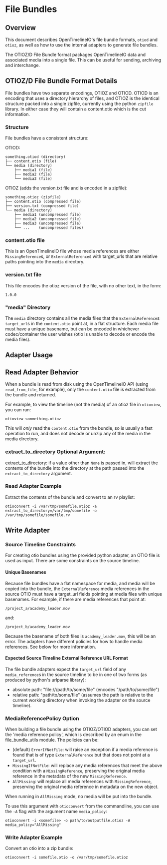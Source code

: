 # File Bundles

## Overview

This document describes OpenTimelineIO's file bundle formats, `otiod` and `otioz`, as well as how to use the internal adapters to generate file bundles.  

The OTIOZ/D File Bundle format packages OpenTimelineIO data and associated media into a single file.  This can be useful for sending, archiving and interchange.

## OTIOZ/D File Bundle Format Details

File bundles have two separate encodings, OTIOZ and OTIOD.  OTIOD is an encoding that uses a directory hierarchy of files, and OTIOZ is the identical structure packed into a single zipfile, currently using the python `zipfile` library.  In either case they will contain a content.otio which is the cut information.

### Structure

File bundles have a consistent structure:

OTIOD:

```
something.otiod (directory)
├── content.otio (file)
└── media (directory)
    ├── media1 (file)
    ├── media2 (file)
    └── media3 (file)
```

OTIOZ (adds the version.txt file and is encoded in a zipfile):

```
something.otioz (zipfile)
├── content.otio (compressed file)
├── version.txt (compressed file)
└── media (directory)
    ├── media1 (uncompressed file)
    ├── media2 (uncompressed file)
    ├── media3 (uncompressed file)
    └── ...    (uncompressed files)
```

### content.otio file

This is an OpenTimelineIO file whose media references are either `MissingReference`s, or `ExternalReference`s with target_urls that are relative paths pointing into the `media` directory.

### version.txt file

This file encodes the otioz version of the file, with no other text, in the form:

```
1.0.0
```

### "media" Directory

The `media` directory contains all the media files that the `ExternalReference`s `target_url`s in the `content.otio` point at, in a flat structure.  Each media file must have a unique basename, but can be encoded in whichever codec/container the user wishes (otio is unable to decode or encode the media files).

## Adapter Usage

## Read Adapter Behavior

When a bundle is read from disk using the OpenTimelineIO API (using `read_from_file`, for example), only the `content.otio` file is extracted from the bundle and returned.  

For example, to view the timeline (not the media) of an otioz file in `otioview`, you can run:

`otioview sommething.otioz`

This will _only_ read the `content.otio` from the bundle, so is usually a fast operation to run, and does not decode or unzip any of the media in the media directory.

### extract_to_directory Optional Argument:

extract_to_directory: if a value other than `None` is passed in, will extract the contents of the bundle into the directory at the path passed into the `extract_to_directory` argument.

### Read Adapter Example

Extract the contents of the bundle and convert to an rv playlist:

`otioconvert -i /var/tmp/somefile.otioz -a extract_to_directory=/var/tmp/somefile -o /var/tmp/somefile/somefile.rv`

## Write Adapter

### Source Timeline Constraints

For creating otio bundles using the provided python adapter, an OTIO file is used as input.  There are some constraints on the source timeline.

#### Unique Basenames

Because file bundles have a flat namespace for media, and media will be copied into the bundle, the `ExternalReference` media references in the source OTIO must have a target_url fields pointing at media files with unique basenames.  For example, if there are media references that point at:

`/project_a/academy_leader.mov`

and:

`/project_b/academy_leader.mov`

Because the basename of both files is `academy_leader.mov`, this will be an error.  The adapters have different policies for how to handle media references.  See below for more information.

#### Expected Source Timeline External Reference URL Format

The file bundle adapters expect the `target_url` field of any `media_reference`s in the source timeline to be in one of two forms (as produced by python's urlparse library):

- absolute path:  "file:///path/to/some/file" (encodes "/path/to/some/file")
- relative path: "path/to/some/file" (assumes the path is relative to the current working directory when invoking the adapter on the source timeline).

### MediaReferencePolicy Option

When building a file bundle using the OTIOZ/OTIOD adapters, you can set the 'media reference policy', which is described by an enum in the file_bundle_utils module.  The policies can be:

- (default) `ErrorIfNotFile`: will raise an exception if a media reference is found that is of type `ExternalReference` but that does not point at a `target_url`.
- `MissingIfNotFile`: will replace any media references that meet the above condition with a `MissingReference`, preserving the original media reference in the metadata of the new `MissingReference`.
- `AllMissing`: will replace all media references with `MissingReference`, preserving the original media reference in metadata on the new object.

When running in `AllMissing` mode, no media will be put into the bundle.

To use this argument with `otioconvert` from the commandline,  you can use the `-A` flag with the argument name `media_policy`:

```
otioconvert -i <somefile> -o path/to/outputfile.otioz -A media_policy="AllMissing"
```

### Write Adapter Example

Convert an otio into a zip bundle:

`otioconvert -i somefile.otio -o /var/tmp/somefile.otioz`
